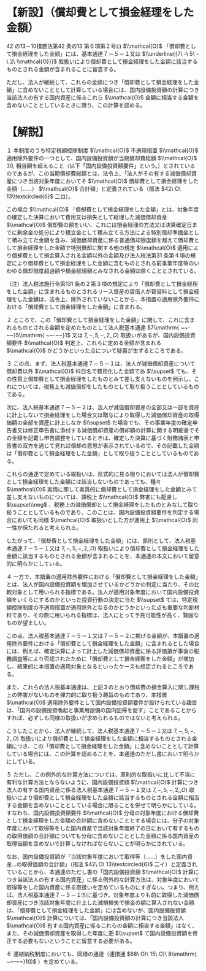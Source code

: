 # 【新設】（償却費として損金経理をした金額）

42 の13－10措置法第42 条の13 第６項第２号ロ $\\mathcal{O}$ 「償却費として損金経理をした金額」には、基本通達７－５－１又は $\\underline{{7\ -\ 5\ -\ 2\ \\mathcal{O}}}$ 取扱いにより償却費として損金経理をした金額に該当するものとされる金額が含まれることに留意する。

ただし、法人が継続して、これらの金額につき「償却費として損金経理をした金額」に含めないこととして計算している場合には、国内設備投資額の計算につき当該法人の有する国内資産に係るこれら $\\mathcal{O}$ 金額に相当する金額を含めないこととしているときに限り、この計算を認める。

# 【解説】

１ 本制度のうち特定税額控除制度 $\\mathcal{O}$ 不適用措置 $\\mathcal{O}$ 適用除外要件の一つとして、国内設備投資額が当期償却費総額 $\\mathcal{O}$ $30,%$ 相当額を超えること（以下「国内設備投資額要件」という。）とされているのであるが、この当期償却費総額とは、法令上、「法人がその有する減価償却資産につき当該対象年度においてそ $\\mathcal{O}$ 償却費として損金経理をした金額（……） $\\mathcal{O}$ 合計額」と定義されている（措法 $42\ O\ 13\\textcircled{6}$ 二ロ）。

この場合 $\\mathcal{O}$ 「償却費として損金経理をした金額」とは、対象年度の確定した決算において費用又は損失として経理した減価償却資産 $\\mathcal{O}$ 償却費の額をいい、これには損金経理の方法又は決算確定日までに剰余金の処分により積立金として積み立てる方法による特別償却準備金として積み立てた金額を含み、減価償却資産に係る普通償却限度額を超えて償却費として損金経理をした金額で特別償却に関する他の規定 $\\mathcal{O}$ 適用により償却費として損金算入される金額以外の金額及び法人税法第31 条第４項の規定により償却費として損金経理をした金額に含むものとされる前事業年度等のいわゆる償却限度超過額や損金経理額とみなされる金額は除くこととされている。

（注）法人税法施行令第131 条の２第３項の規定により「償却費として損金経理をした金額」に含まれるものとされるリース資産の賃借人が賃借料として損金経理をした金額は、法令上、除外されていないことから、本措置の適用除外要件における「償却費として損金経理をした金額」に含まれる。

２ ところで、この「償却費として損金経理をした金額」に関して、これに含まれるものとされる金額を定めたものとして法人税基本通達 $7\\mathrm{ ~~-~~}5\\mathrm{ ~~-~~}1$ 又は $7,-,5,-,2,,O)$ 取扱いがあるが、国内設備投資額要件 $\\mathcal{O}$ 判定上、これらに定める金額が含まれる $\\mathcal{O}$ かどうかといった点について疑義が生ずるところである。

３ この点、まず、法人税基本通達７－５－１は、法人が減価償却資産について償却費以外 $\\mathcal{O}$ 科目名で費用化した金額であ $\\supset$ ても、その性質上償却費として損金経理をしたものとみて差し支えないものを例示し、これについては、税務上も減価償却をしたものとして取り扱うこととしているものである。

次に、法人税基本通達７－５－２は、法人が減価償却資産の全部又は一部を資産に計上しないで損金経理をした場合又は贈与により取得した減価償却資産の取得価額の全部を資産に計上しなか $\\supset$ た場合でも、その事業年度の確定申告書又は修正申告書に添付する減価償却資産の償却額の計算に関する明細書でその金額を記載し申告調整をしているときは、確定した決算に基づく財務諸表と申告書の双方を通じて見れば償却の意思が表示されているので、その記載した金額は「償却費として損金経理をした金額」として取り扱うこととしているものである。

これらの通達で定めている取扱いは、形式的に見る限りにおいては法人が償却費として損金経理をした金額には該当しないものであっても、種々 $\\mathcal{O}$ 実情に即して実質的に償却費として損金経理をした金額とみて差し支えないものについては、課税上 $\\mathcal{O}$ 弊害にも配慮し $\\supset\\neg$ 、税務上の減価償却として損金経理をしたものとみなして取り扱うこととしているものであり、このことは、国内設備投資額要件を判定する場合においても同様 $\\mathcal{O}$ 取扱いとした方が運用上 $\\mathcal{O}$ 同一性が保たれると考えられる。

したがって、「償却費として損金経理をした金額」には、原則として、法人税基本通達７－５－１又は $7,-,5,-,2,,O)$ 取扱いにより償却費として損金経理をした金額に該当するものとされる金額が含まれることを、本通達の本文において留意的に明らかにしている。

４ 一方で、本措置の適用除外要件における「償却費として損金経理をした金額」とは、法人が国内設備投資額を増加させているかどうかの判定に当たり、その比較対象として用いられる指標である。法人が適用対象年度において国内設備投資額をいくらにするのかといった投資行動の決定に当た $\\supset$ ては、特定税額控除制度の不適用措置が適用除外となるのかどうかといった点も重要な判断材料であり、その際に用いられる指標は、法人にとって予見可能性が高く、賢固なものが望ましい。

この点、法人税基本通達７－５－１又は７－５－２に掲げる金額が、本措置の適用除外要件における「償却費として損金経理をした金額」に含まれるとした場合には、例えば、確定決算によって計上した減価償却資産に係る評価損が事後の税務調査等により否認されたために「償却費として損金経理をした金額」が増加し、結果的に本措置の適用対象となるといったケースも想定されるところである。

また、これらの法人税基本通達は、上記３のとおり償却費の損金算入に関し課税上の弊害がないものを弾力的に取り扱う趣旨のものであり、本措置 $\\mathcal{O}$ 適用除外要件として国内設備投資額要件が設けられている趣旨は、「国内の設備投資喚起と事業用設備の国内回帰を促す」ことであることからすれば、必ずしも同様の取扱いが求められるものではないと考えられる。

こうしたことから、法人が継続して、法人税基本通達７－５－１又は $7,-,5,-,2,,O)$ 取扱いにより償却費として損金経理をした金額に相当するものとされる金額につき、この「償却費として損金経理をした金額」に含めないこととして計算している場合には、この計算を認めることを、本通達のただし書において明らかにしている。

５ ただし、この例外的な計算方法については、原則的な取扱いに比して不当に有利な計算方法とならないように、国内設備投資額 $\\mathcal{O}$ 計算につき法人の有する国内資産に係る法人税基本通達７－５－１又は $7,-,5,-,2,,O)$ 取扱いにより償却費として損金経理をした金額に該当するものとされる金額に相当する金額を含めないこととしている場合に限ることを併せて明らかにしている。すなわち、国内設備投資額要件 $\\mathcal{O}$ 分母の対象年度における償却費として損金経理をした金額の合計額に含めないこととする場合には、分子の対象年度において取得等をした国内資産で当該対象年度終了の日において有するものの取得価額の合計額についても分母に含めないこととした金額に係る国内資産の取得価額を含めないで計算しなければならないことが明らかにされている。

なお、国内設備投資額が「当該対象年度において取得等（……）をした国内資産…の取得価額の合計額」（措法 $42\ O\ 13\\textcircled{6}$ 二イ）と定義されていることから、本通達のただし書の「国内設備投資額 $\\mathcal{O}$ 計算につき当該法人の有する国内資産」に係る例外的な計算方法は、対象年度において取得等をした国内資産に係る取扱いを定めているものにすぎない。つまり、例えば、法人税基本通達７－５－１⑸に基づき、対象年度よりも前に取得した減価償却資産につき当該対象年度に計上した減損損失で損金の額に算入されない金額は、「償却費として損金経理をした金額」には含めないが、国内設備投資額 $\\mathcal{O}$ 計算については、「国内設備投資額の計算につき当該法人 $\\mathcal{O}$ 有する国内資産に係るこれらの金額に相当する金額」はなく、また、その減価償却資産を取得した年度に遡 $\\supset$ て国内設備投資額を修正する必要もないということに留意する必要がある。

６ 連結納税制度においても、同様の通達（連措通 $68\ O)\ 15\ O)\ 8\\mathrm{ ~~-~~}10)$ ）を定めている。